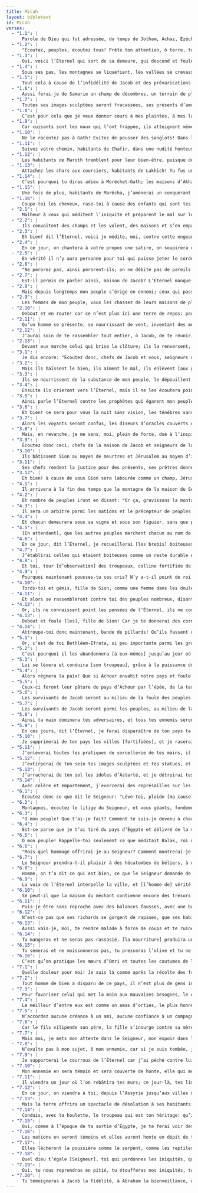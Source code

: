 ```yaml
---
title: Micah
layout: bibletext
id: Micah
verses:
  - "1.1": |
      Parole de Dieu qui fut adressée, du temps de Jotham, Achaz, Ezéchias, rois de Juda, à Michée de Moréchet, lequel prophétisa au sujet de Samarie et de Jérusalem:
  - "1.2": |
      "Écoutez, peuples, écoutez tous! Prête ton attention, ô terre, toi et ce que tu renfermes! Que le Seigneur Dieu serve de témoin contre vous, le Seigneur du fond de sa sainte résidence!
  - "1.3": |
      Oui, voici l’Éternel qui sort de sa demeure, qui descend et foule les hauteurs de la terre.
  - "1.4": |
      Sous ses pas, les montagnes se liquéfient, lés vallées se crevassent: ainsi la cire fond sous l’action du feu et les eaux se précipitent sur une pente.
  - "1.5": |
      Tout cela à cause de l’infidélité de Jacob et des prévarications de la maison d’Israël. A qui imputer l’infidélité de Jacob? N’est-ce point à Samarie? A qui les hauts-lieux de Juda? N’est-ce point à Jérusalem?
  - "1.6": |
      Aussi ferai-je de Samarie un champ de décombres, un terrain de plantation pour des vignes. Je lancerai ses pierres dans la vallée et mettrai à nu ses fondations.
  - "1.7": |
      Toutes ses images sculptées seront fracassées, ses présents d’amour consumés par le feu; toutes ses statues, je les réduirai en ruines; car les ayant amassées avec le salaire de la prostitution, elle les verra s’en aller en salaire de prostitution.
  - "1.8": |
      C’est pour cela que je veux donner cours à mes plaintes, à mes lamentations, circuler pieds-nus et sans vêtements, poussant des hurlements lugubres comme les chacals et des cris plaintifs comme les autruches.
  - "1.9": |
      Car cuisants sont les maux qui l’ont frappée, ils atteignent même Juda, s’étendent jusqu’à la porte de mon peuple, jusqu’à Jérusalem.
  - "1.10": |
      Ne le racontez pas à Gath! Evitez de pousser des sanglots! Dans les maisons de Afra, roulez-vous dans la poussière!
  - "1.11": |
      Suivez votre chemin, habitants de Chafir, dans une nudité honteuse! Les habitants de Caanân, eux, n’osent pas sortir; le deuil de Bethaêcel vous ôte l’envie d’y séjourner.
  - "1.12": |
      Les habitants de Maroth tremblent pour leur bien-être, puisque déjà, de par l’Éternel, le malheur a fondu sur les portes de Jérusalem.
  - "1.13": |
      Attachez les chars aux coursiers, habitants de Lakhich! Tu fus une source de péché pour la fille de Sion, car c’est bien chez toi que se trouvent les crimes d’Israël.
  - "1.14": |
      C’est pourquoi tu diras adieu à Moréchet-Gath; les maisons d’Akhzib sont une déception pour les rois d’Israël.
  - "1.15": |
      Une fois de plus, habitants de Marêcha, j’amènerai un conquérant contre toi; jusqu’à Adoullam parvient l’élite d’Israël.
  - "1.16": |
      Coupe-toi les cheveux, rase-toi à cause des enfants qui sont tes délices. Rends ta calvitie large comme [les ailes de] l’aigle, puisqu’ils te quittent pour aller en exil.
  - "2.1": |
      Malheur à ceux qui méditent l’iniquité et préparent le mal sur leurs couches, pour l’accomplir dès la pointe du jour autant que cela est en leur pouvoir!
  - "2.2": |
      Ils convoitent des champs et les volent, des maisons et s’en emparent. Ils usent de violence envers les hommes et leurs demeures, envers les propriétaires et leurs domaines.
  - "2.3": |
      Eh bien! dit l’Éternel, voici je médite, moi, contre cette engeance une calamité où vous enfoncerez jusqu’au cou: vous ne marcherez plus la tête haute, car ce sera un temps de malheur.
  - "2.4": |
      En ce jour, on chantera à votre propos une satire, on soupirera une complainte; on dira: "Nous sommes totalement ruinés! L’héritage de mon peuple passe à d’autres mains. Hélas! Comme on m’en expulse pour le répartir entre les ravisseurs de notre champ!"
  - "2.5": |
      En vérité il n’y aura personne pour toi qui puisse jeter le cordeau sur un lot [de terre] dans la Communauté du Seigneur.
  - "2.6": |
      "Ne pérorez pas, ainsi pérorent-ils; on ne débite pas de pareils discours; les avanies n’ont pas de fin!"
  - "2.7": |
      Est-il permis de parler ainsi, maison de Jacob? L’Éternel manque-t-il de patience? Sont-ce là ses œuvres? Mes paroles ne sont-elles pas bienveillantes pour celui qui marche droit?
  - "2.8": |
      Mais depuis longtemps mon peuple s’érige en ennemi; ceux qui passent en sécurité, comme s’ils revenaient du combat, vous les dépouillez du manteau qui couvre leur vêtement.
  - "2.9": |
      Les femmes de mon peuple, vous les chassez de leurs maisons de plaisance; à leurs enfants vous enlevez pour toujours le lustre qu’ils me doivent.
  - "2.10": |
      Debout et en route! car ce n’est plus ici une terre de repos: parce qu’elle a été souillée, elle sera une cause de souffrances, de cruelles souffrances.
  - "2.11": |
      Qu’un homme se présente, se nourrissant de vent, inventant des mensonges, [et qu’il dise]: "Je vais te tenir des discours sur le vin et les boissons fortes," voilà un prédicateur pour ce peuple!
  - "2.12": |
      J’aurai soin de te rassembler tout entier, ô Jacob, de te réunir, ô reste d’Israël! Comme les brebis dans un parc, comme un troupeau dans le pâturage, je les mettrai ensemble: ce sera une multitude bruyante d’hommes.
  - "2.13": |
      Devant eux marche celui qui brise la clôture; ils la renversent, se précipitent par l’ouverture et sortent: leur roi les précède et l’Éternel est à leur tête.
  - "3.1": |
      Je dis encore: "Écoutez donc, chefs de Jacob et vous, seigneurs de la maison d’Israël! N’est-ce pas à vous à reconnaître le droit?
  - "3.2": |
      Mais ils haïssent le bien, ils aiment le mal, ils enlèvent [aux gens] la peau et la chair de dessus leurs os.
  - "3.3": |
      Ils se nourrissent de la substance de mon peuple, le dépouillent de sa peau, lui brisent les os, le mettent en pièces comme pour la marmite, comme la viande [qu’on cuit] dans une chaudière.
  - "3.4": |
      Ensuite ils crieront vers l’Éternel, mais il ne les écoutera point; il détournera la face d’eux à ce moment, à cause des méfaits qu’ils ont commis. "
  - "3.5": |
      Ainsi parle l’Éternel contre les prophètes qui égarent mon peuple, qui proclament la paix quand ils ont de quoi se mettre sous la dent, mais appellent la guerre contre quiconque n’emplit pas leur bouche:
  - "3.6": |
      Eh bien! ce sera pour vous la nuit sans vision, les ténèbres sans oracles; le soleil se couchera pour les prophètes, pour eux le jour sera plongé dans l’obscurité.
  - "3.7": |
      Alors les voyants seront confus, les diseurs d’oracles couverts de honte; ils s’envelopperont tous la barbe, car aucune réponse ne leur viendra de Dieu.
  - "3.8": |
      Mais, en revanche, je me sens, moi, plein de force, due à l’inspiration de l’Éternel, de justice et de courage, pour exposer à Jacob son infidélité et à Israël son péché.
  - "3.9": |
      Écoutez donc ceci, chefs de la maison de Jacob et seigneurs de la maison d’Israël, qui détestez la justice et pervertissez tout ce qui est droit!
  - "3.10": |
      Ils bâtissent Sion au moyen de meurtres et Jérusalem au moyen d’iniquités.
  - "3.11": |
      Ses chefs rendent la justice pour des présents, ses prêtres donnent leur enseignement pour un salaire, ses prophètes prononcent des oracles à prix d’argent, et ils osent s’appuyer sur l’Éternel et dire: "Certes l’Éternel est au milieu de nous, aucun mal ne nous atteindra!"
  - "3.12": |
      Eh bien! à cause de vous Sion sera labourée comme un champ, Jérusalem deviendra un monceau de ruines, et la montagne du temple une hauteur boisée.
  - "4.1": |
      Il arrivera à la fin des temps que la montagne de la maison du Seigneur sera affermie sur la cime des montagnes et se dressera au-dessus des collines, et toutes les nations y afflueront.
  - "4.2": |
      Et nombre de peuples iront en disant: "Or ça, gravissons la montagne de l’Éternel pour gagner la maison du Dieu de Jacob, afin qu’il nous enseigne ses voies et que nous puissions suivre ses sentiers, car c’est de Sion que sort la doctrine et de Jérusalem la parole du Seigneur."
  - "4.3": |
      Il sera un arbitre parmi les nations et le précepteur de peuples puissants, s’étendant au loin; ceux-ci alors de leurs glaives forgeront des socs de charrue et de leurs lances des serpettes; un peuple ne tirera plus l’épée contre un autre peuple, et l’on n’apprendra plus l’art de la guerre.
  - "4.4": |
      Et chacun demeurera sous sa vigne et sous son figuier, sans que personne vienne l’inquiéter, car c’est la bouche de l’Éternel-Cebaot qui le déclare.
  - "4.5": |
      [En attendant], que les autres peuples marchent chacun au nom de son dieu, nous, nous marcherons au nom de l’Éternel, notre Dieu, toujours et toujours!
  - "4.6": |
      En ce jour, dit l’Éternel, je recueillerai [les brebis] boiteuses, je rassemblerai celles qui étaient pourchassées et celles que j’avais traitées avec rigueur.
  - "4.7": |
      J’établirai celles qui étaient boiteuses comme un reste durable et celles qui étaient repoussées au loin comme un peuple puissant, et l’Éternel règnera sur elles dans la montagne de Sion, dès lors et à jamais.
  - "4.8": |
      Et toi, tour [d’observation] des troupeaux, colline fortifiée de la fille de Sion, à toi reviendra et aboutira la domination primitive, la royauté de la fille de Jérusalem.
  - "4.9": |
      Pourquoi maintenant pousses-tu ces cris? N’y a-t-il point de roi dans ton sein? Ton guide a-t-il péri, que l’angoisse t’étreigne comme une femme qui enfante?
  - "4.10": |
      Tords-toi et gémis, fille de Sion, comme une femme dans les douleurs, car l’heure est venue pour toi d’abandonner la cité, de camper en plein champ et d’aller jusqu’à Babylone. Là t’attend le salut, là l’Éternel te libérera de la main de tes ennemis.
  - "4.11": |
      Et alors se rassembleront contre toi des peuples nombreux, disant: "Elle est déshonorée! Que nos yeux se repaissent de la vue de Sion!"
  - "4.12": |
      Or, ils ne connaissent point les pensées de l’Éternel, ils ne comprennent point son dessein, qui est de les réunir comme les gerbes dans l’aire.
  - "4.13": |
      Debout et foule [les], fille de Sion! Car je te donnerai des cornes de fer et des sabots d’airain, pour que tu puisses broyer de nombreuses nations et dévouer leurs rapines à l’Éternel, leurs richesses au Maître de toute la terre.
  - "4.14": |
      Attroupe-toi donc maintenant, bande de pillards! Qu’ils fassent des travaux de siège contre nous! Qu’ils frappent de la verge les joues du Juge d’Israël!
  - "5.1": |
      Or, c’est de toi Bethléem-Efrata, si peu importante parmi les groupes de Juda, c’est de toi que je veux que sorte celui qui est destiné à dominer sur Israël et dont l’origine remonte aux temps lointains, aux jours antiques.
  - "5.2": |
      C’est pourquoi il les abandonnera [à eux-mêmes] jusqu’au jour où enfantera celle qui doit enfanter, et où le reste de ses frères viendra retrouver les enfants d’Israël.
  - "5.3": |
      Lui se lèvera et conduira [son troupeau], grâce à la puissance du Seigneur et du nom glorieux de l’Éternel, son Dieu; ils demeureront en paix, car dès lors sa grandeur éclatera jusqu’aux confins de la terre.
  - "5.4": |
      Alors régnera la paix! Que si Achour envahit notre pays et foule nos palais, nous lui opposerons sept pasteurs et huit conducteurs d’hommes.
  - "5.5": |
      Ceux-ci feront leur pâture du pays d’Achour par l’épée, de la terre de Nemrod dans sa propre enceinte. Ainsi on nous protégera contre Achour s’il envahit notre pays, et s’il met le pied sur notre territoire.
  - "5.6": |
      Les survivants de Jacob seront au milieu de la foule des peuples comme la rosée que Dieu envoie, comme l’ondée sur l’herbe qui ne comptent pas sur l’homme et n’attendent rien des fils d’Adam.
  - "5.7": |
      Les survivants de Jacob seront parmi les peuples, au milieu de la foule des nations, comme le lion parmi les animaux de la forêt, le lionceau parmi les troupeaux de brebis; quand il passe, il foule aux pieds, il déchire, sans que personne porte secours.
  - "5.8": |
      Ainsi ta main dominera tes adversaires, et tous tes ennemis seront exterminés.
  - "5.9": |
      En ces jours, dit l’Éternel, je ferai disparaître de ton pays ta cavalerie, et je détruirai tes chars [de guerre].
  - "5.10": |
      Je supprimerai de ton pays les villes [fortifiées], et je raserai toutes tes citadelles.
  - "5.11": |
      J’enlèverai toutes les pratiques de sorcellerie de tes mains, il n’y aura plus de devins chez toi.
  - "5.12": |
      J’extirperai de ton sein tes images sculptées et tes statues, et tu ne te prosterneras plus devant l’œuvre de tes mains.
  - "5.13": |
      J’arracherai de ton sol les idoles d’Astarté, et je détruirai tes ennemis.
  - "5.14": |
      Avec colère et emportement, j’exercerai des représailles sur les peuples qui n’auront pas obéi.
  - "6.1": |
      Écoutez donc ce que dit le Seigneur: "Lève-toi, plaide [ma cause] devant les montagnes, que les collines entendent ta voix!"
  - "6.2": |
      Montagnes, écoutez le litige du Seigneur, et vous géants, fondements de la terre! Car l’Éternel est en procès avec son peuple, il est en discussion avec Israël:
  - "6.3": |
      "O mon peuple! Que t’ai-je fait? Comment te suis-je devenu à charge? Expose [tes griefs] contre moi.
  - "6.4": |
      Est-ce parce que je t’ai tiré du pays d’Égypte et délivré de la maison d’esclavage? Parce que je t’ai donné pour guides Moïse, Aaron et Miriam?
  - "6.5": |
      O mon peuple! Rappelle-toi seulement ce que méditait Balak, roi de Moab, et ce que lui répondit Balaam, fils de Beor; de Chittîm à Ghilgal, tu as pu connaître les bontés de l’Éternel!"
  - "6.6": |
      "Mais quel hommage offrirai-je au Seigneur? Comment montrerai-je ma soumission au Dieu suprême? Me présenterai-je devant lui avec des holocaustes, avec des veaux âgés d’un an?
  - "6.7": |
      Le Seigneur prendra-t-il plaisir à des hécatombes de béliers, à des torrents d’huile par myriades? Donnerai-je mon premier-né pour ma faute, le fruit de mes entrailles comme rançon expiatoire de ma vie?"
  - "6.8": |
      Homme, on t’a dit ce qui est bien, ce que le Seigneur demande de toi: rien que de pratiquer la justice, d’aimer la bonté et de marcher humblement avec ton Dieu!
  - "6.9": |
      La voix de l’Éternel interpelle la ville, et [l’homme de] vérité reconnaît ton nom. Écoutez la menace du châtiment et celui qui le décrète!
  - "6.10": |
      Se peut-il que la maison du méchant contienne encore des trésors mal acquis et ces mesures si odieusement amoindries?
  - "6.11": |
      Puis-je être sans reproche avec des balances fausses, avec une bourse aux poids trompeurs?
  - "6.12": |
      N’est-ce pas que ses richards se gorgent de rapines, que ses habitants débitent des mensonges et que la langue, dans leur bouche, n’est que perfidie?
  - "6.13": |
      Aussi vais-je, moi, te rendre malade à force de coups et te ruiner pour tes péchés.
  - "6.14": |
      Tu mangeras et ne seras pas rassasié, [la nourriture] produira un affaissement dans tes membres. Ce que tu mettras en sûreté, tu ne le sauveras point, et ce que tu pourras sauver, je le livrerai au glaive.
  - "6.15": |
      Tu sèmeras et ne moissonneras pas, tu presseras l’olive et tu ne te frotteras pas d’huile, le moût, et tu ne boiras pas de vin.
  - "6.16": |
      C’est qu’on pratique les mœurs d’Omri et toutes les coutumes de la maison d’Achab; c’est que vous marchez dans leurs traditions; en sorte que je ferai de toi une ruine et de tes habitants un sujet de sarcasme: vous serez chargés de l’opprobre de mon peuple.
  - "7.1": |
      Quelle douleur pour moi! Je suis là comme après la récolte des fruits, comme au grappillage qui suit la vendange: pas une grappe à manger, pas une figue tendre pouvant plaire à mon goût!
  - "7.2": |
      Tout homme de bien a disparu de ce pays, il n’est plus de gens intègres. Tous, ils s’embusquent pour verser le sang, ils se prennent l’un l’autre au piège.
  - "7.3": |
      Pour favoriser celui qui met la main aux mauvaises besognes, le chef demande, le juge se fait payer, le grand dit hautement ce que convoite son âme, et ainsi on ourdit les intrigues.
  - "7.4": |
      Le meilleur d’entre eux est comme un amas d’orties, le plus honnête est pire qu’une haie d’épines. Au jour annoncé par tes voyants, ton châtiment surviendra, alors leur désarroi sera [au complet].
  - "7.5": |
      N’accordez aucune créance à un ami, aucune confiance à un compagnon! Garde ta bouche close devant la femme qui repose sur ton sein.
  - "7.6": |
      Car le fils vilipende son père, la fille s’insurge contre sa mère, la bru contre sa belle-mère; chacun a pour ennemis les gens de sa maison.
  - "7.7": |
      Mais moi, je mets mon attente dans le Seigneur, mon espoir dans le Dieu qui assure mon salut, mon Dieu m’entendra.
  - "7.8": |
      N’exulte pas à mon sujet, ô mon ennemie, car si je suis tombée, je me relève; si je suis confinée dans les ténèbres, l’Éternel est une lumière pour moi.
  - "7.9": |
      Je supporterai le courroux de l’Éternel car j’ai péché contre lui jusqu’à ce qu’il prenne ma cause en mains et assure mon bon droit; alors il me ramènera à la lumière, je verrai son œuvre de justice.
  - "7.10": |
      Mon ennemie en sera témoin et sera couverte de honte, elle qui me dit: "Où est l’Éternel, ton Dieu? " Mes yeux se repaîtront de sa vue; déjà je la vois foulée aux pieds comme la boue des rues.
  - "7.11": |
      Il viendra un jour où l’on rebâtira tes murs; ce jour-là, tes limites seront reculées.
  - "7.12": |
      En ce jour, on viendra à toi, depuis l’Assyrie jusqu’aux villes de l’Égypte, et depuis l’Égypte jusqu’au fleuve, d’une mer à l’autre mer et d’une montagne à l’autre.
  - "7.13": |
      Mais la terre offrira un spectacle de désolation à ses habitants: ce sera le fruit de leurs œuvres.
  - "7.14": |
      Conduis, avec ta houlette, le troupeau qui est ton héritage: qu’il occupe, solitaire, une forêt dans une région fertile; qu’il pâture en Basan et en Galaad, comme aux jours antiques!
  - "7.15": |
      Oui, comme à l’époque de ta sortie d’Égypte, je te ferai voir des prodiges.
  - "7.16": |
      Les nations en seront témoins et elles auront honte en dépit de toute leur puissance; elles poseront la main sur leur bouche, leurs oreilles seront frappées de surdité.
  - "7.17": |
      Elles lècheront la poussière comme le serpent, comme les reptiles du sol; elles trembleront au fond de leurs donjons. Craintives, elles accourront vers l’Éternel notre Dieu, et de toi elles auront peur!
  - "7.18": |
      Quel dieu t’égale [Seigneur], toi qui pardonnes les iniquités, qui fais grâce aux offenses, commises par les débris de ton héritage? Toi qui ne gardes pas à jamais ta colère, parce que tu te complais dans la bienveillance?
  - "7.19": |
      Oui, tu nous reprendras en pitié, tu étoufferas nos iniquités, tu plongeras tous nos péchés dans les profondeurs de la mer.
  - "7.20": |
      Tu témoigneras à Jacob la fidélité, à Abraham la bienveillance, que tu as jurées à nos pères dès les premiers âges.
---
```

